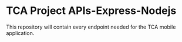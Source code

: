 # TCA Project APIs-Express-Nodejs 

This repository will contain every endpoint needed for the TCA mobile application.